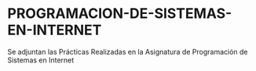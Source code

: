 # PROGRAMACION-DE-SISTEMAS-EN-INTERNET
Se adjuntan las Prácticas Realizadas en la Asignatura de Programación de Sistemas en Internet

